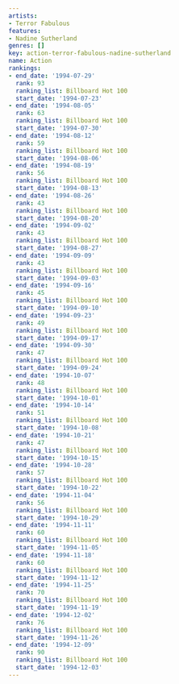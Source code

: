 ```yaml
---
artists:
- Terror Fabulous
features:
- Nadine Sutherland
genres: []
key: action-terror-fabulous-nadine-sutherland
name: Action
rankings:
- end_date: '1994-07-29'
  rank: 93
  ranking_list: Billboard Hot 100
  start_date: '1994-07-23'
- end_date: '1994-08-05'
  rank: 63
  ranking_list: Billboard Hot 100
  start_date: '1994-07-30'
- end_date: '1994-08-12'
  rank: 59
  ranking_list: Billboard Hot 100
  start_date: '1994-08-06'
- end_date: '1994-08-19'
  rank: 56
  ranking_list: Billboard Hot 100
  start_date: '1994-08-13'
- end_date: '1994-08-26'
  rank: 43
  ranking_list: Billboard Hot 100
  start_date: '1994-08-20'
- end_date: '1994-09-02'
  rank: 43
  ranking_list: Billboard Hot 100
  start_date: '1994-08-27'
- end_date: '1994-09-09'
  rank: 43
  ranking_list: Billboard Hot 100
  start_date: '1994-09-03'
- end_date: '1994-09-16'
  rank: 45
  ranking_list: Billboard Hot 100
  start_date: '1994-09-10'
- end_date: '1994-09-23'
  rank: 49
  ranking_list: Billboard Hot 100
  start_date: '1994-09-17'
- end_date: '1994-09-30'
  rank: 47
  ranking_list: Billboard Hot 100
  start_date: '1994-09-24'
- end_date: '1994-10-07'
  rank: 48
  ranking_list: Billboard Hot 100
  start_date: '1994-10-01'
- end_date: '1994-10-14'
  rank: 51
  ranking_list: Billboard Hot 100
  start_date: '1994-10-08'
- end_date: '1994-10-21'
  rank: 47
  ranking_list: Billboard Hot 100
  start_date: '1994-10-15'
- end_date: '1994-10-28'
  rank: 57
  ranking_list: Billboard Hot 100
  start_date: '1994-10-22'
- end_date: '1994-11-04'
  rank: 56
  ranking_list: Billboard Hot 100
  start_date: '1994-10-29'
- end_date: '1994-11-11'
  rank: 60
  ranking_list: Billboard Hot 100
  start_date: '1994-11-05'
- end_date: '1994-11-18'
  rank: 60
  ranking_list: Billboard Hot 100
  start_date: '1994-11-12'
- end_date: '1994-11-25'
  rank: 70
  ranking_list: Billboard Hot 100
  start_date: '1994-11-19'
- end_date: '1994-12-02'
  rank: 76
  ranking_list: Billboard Hot 100
  start_date: '1994-11-26'
- end_date: '1994-12-09'
  rank: 90
  ranking_list: Billboard Hot 100
  start_date: '1994-12-03'
---
```



